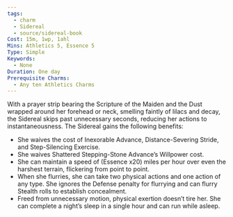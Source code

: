 ```yaml
---
tags:
  - charm
  - Sidereal
  - source/sidereal-book
Cost: 15m, 1wp, 1ahl
Mins: Athletics 5, Essence 5
Type: Simple
Keywords:
  - None
Duration: One day
Prerequisite Charms:
  - Any ten Athletics Charms
---
```

With a prayer strip bearing the Scripture of the Maiden and the Dust wrapped around her forehead or neck, smelling faintly of lilacs and decay, the Sidereal skips past unnecessary seconds, reducing her actions to instantaneousness. The Sidereal gains the following benefits: 
-  She waives the cost of Inexorable Advance, Distance-Severing Stride, and Step-Silencing Exercise. 
-  She waives Shattered Stepping-Stone Advance’s Willpower cost. 
-  She can maintain a speed of (Essence x20) miles per hour over even the harshest terrain, flickering from point to point. 
-  When she flurries, she can take two physical actions and one action of any type. She ignores the Defense penalty for flurrying and can flurry Stealth rolls to establish concealment. 
-  Freed from unnecessary motion, physical exertion doesn’t tire her. She can complete a night’s sleep in a single hour and can run while asleep. 